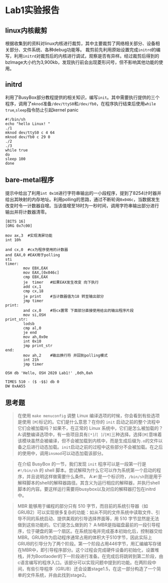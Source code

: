 Lab1实验报告
======

linux内核裁剪
-----
根据收集到的资料对linux内核进行裁剪，其中主要裁剪了网络相关部分、设备相关部分、文件系统、各种debug功能等。
裁剪前先利用原始设置完成`initrd`的编写，利用`initrd`对裁剪后的内核进行调试，观察是否有异样。经过裁剪后得到的bzImage大小约为3,900kb，发现执行前会出现菱形问号，但不影响其他功能的使用。

initrd
------
利用了BusyBox部分教程提供的相关知识，编写`init`。其中需要执行提供的三个程序，调用了`mknod`准备`/dev/ttyS0`和`/dev/fb0`，在程序执行结束后使用`while true`,`sleep`指令防止引起kernel panic
```
#!/bin/sh
echo "hello Linux! "
./1
mknod dev/ttyS0 c 4 64
mknod dev/fb0 c 29 0
./2
./3
while true
do
sleep 100
done

```

bare-metal程序
----
提示中给出了利用`int 0x10`进行字符串输出的一小段程序，提到了8254计时器并给出其映射的内存地址。利用polling的思路，通过不断轮询`0x046c`，当数据发生改变时令一计数器自增。当该值增至18时为一秒时间，调用字符串输出部分进行输出并将计数器清零。

```
[BITS 16]
[ORG 0x7c00]

mov ax,3  #实现清屏功能
int 10h

and cx,0  #cx为程序使用的计数器
and EAX,0 #EAX用于polling 
sti
timer:
        mov EBX,EAX   
        mov EAX,[0x046c]
        cmp EBX,EAX   
        je  timer   #如果EAX发生改变 向下执行
        add cx,1 
        cmp cx,18
        je print    #当计数器值为18 转至输出部分
        jmp timer
print:
        and cx,0    #将cx置零 下面部分直接使用给出的输出程序片段
        mov si,OSH
print_str:
        lodsb
        cmp al,0
        je end
        mov ah,0x0e
        int 0x10
        jmp print_str
end:
        mov ah,2    #输出换行符 并回到polling模式
        int 21h
        jmp timer

OSH db 'Hello, OSH 2020 Lab1!' ,0dh,0ah

TIMES 510 - ($ -$$) db 0
DW 0xAA55
```

思考题
--
>在使用 `make menuconfig` 调整 Linux 编译选项的时候，你会看到有些选项是使用 `[M]`标记的。它们是什么意思？在你的 `init` 启动之前的整个流程中它们会被加载吗？如果不，在正常的 Linux 系统中，它们是怎么被加载的？
A:调整编译选项中，有一些项目具有`[*]`/`[ ]`/`[M]`三种选择。选择`[M]`意味着该模块虽然会被编译，但不会被加载到内核中，而是生成后缀为`.o`的文件以备之后进行动态加载。`init`启动之前的过程中这些部分不会被加载。在之后的使用中，调用`insmod`可以动态加载该部分。

>在介绍 BusyBox 的一节，我们发现 `init` 程序可以是一段第一行是 `#!/bin/sh` 的 shell 脚本。尝试解释为什么它可以作为系统第一个启动的程序，并且说明这样做需要什么条件。
A:`#!`是一个标识符，`/bin/sh`则是用于解释脚本的shell的解释器路径。其含义为运行相应的解释器，并执行shell脚本的内容。要这样运行需要将busybox以及对应的解释器打包在initrd中。

>MBR 能够用于编程的部分只有 510 字节，而目前的系统引导器（如 GRUB2）可以实现很多复杂的功能：如从不同的文件系统中读取文件、引导不同的系统启动、提供美观的引导选择界面等，用 510 字节显然是无法做到这些功能的。它们是怎么做到的？
A:MBR是指磁盘最前的一段引导程序，位于硬盘的第一个扇区。在系统加电并完成基本初始化后，控制器交给MBR。GRUB作为启动程序通常占用的体积大于510字节，因此实际上GRUB的引导分为了两个阶段。第一个阶段占用446字节，用汇编编写存储在MBR中，即引导程序部分。这个过程会完成硬件设备的初始化，设置堆栈，并为Bootlaoder的下一阶段进行准备。在完成后将跳转到第二阶段，由c语言编写的程序入口。该部分可以实现问题中提到的功能。在两阶段中间，有些引导程序（GRUB）还会设置stage1.5，在这一部分构造了一个简单的文件系统，并由此找到stage2。
